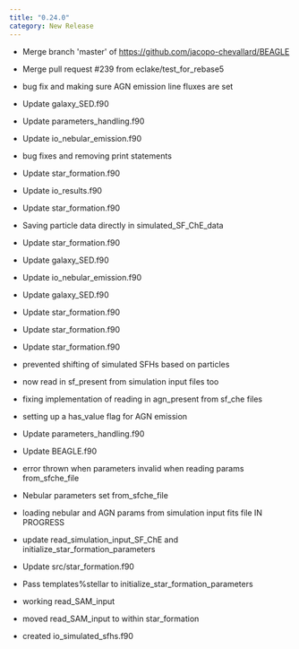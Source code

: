 ```yaml
---
title: "0.24.0"
category: New Release
---
```

  - Merge branch 'master' of https://github.com/jacopo-chevallard/BEAGLE

  - Merge pull request #239 from eclake/test_for_rebase5

  - bug fix and making sure AGN emission line fluxes are set

  - Update galaxy_SED.f90

  - Update parameters_handling.f90

  - Update io_nebular_emission.f90

  - bug fixes and removing print statements

  - Update star_formation.f90

  - Update io_results.f90

  - Update star_formation.f90

  - Saving particle data directly in simulated_SF_ChE_data

  - Update star_formation.f90

  - Update galaxy_SED.f90

  - Update io_nebular_emission.f90

  - Update galaxy_SED.f90

  - Update star_formation.f90

  - Update star_formation.f90

  - Update star_formation.f90

  - prevented shifting of simulated SFHs based on particles

  - now read in sf_present from simulation input files too

  - fixing implementation of reading in agn_present from sf_che files

  - setting up a has_value flag for AGN emission

  - Update parameters_handling.f90

  - Update BEAGLE.f90

  - error thrown when parameters invalid when reading params from_sfche_file

  - Nebular parameters set from_sfche_file

  - loading nebular and AGN params from simulation input fits file IN PROGRESS

  - update read_simulation_input_SF_ChE and initialize_star_formation_parameters

  - Update src/star_formation.f90

  - Pass templates%stellar to initialize_star_formation_parameters

  - working read_SAM_input

  - moved read_SAM_input to within star_formation

  - created io_simulated_sfhs.f90



